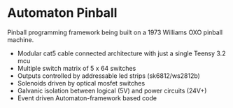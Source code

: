 # Automaton Pinball

Pinball programming framework being built on a 1973 Williams OXO pinball machine.

- Modular cat5 cable connected architecture with just a single Teensy 3.2 mcu
- Multiple switch matrix of 5 x 64 switches
- Outputs controlled by addressable led strips (sk6812/ws2812b)
- Solenoids driven by optical mosfet switches
- Galvanic isolation between logical (5V) and power circuits (24V+)
- Event driven Automaton-framework based code
